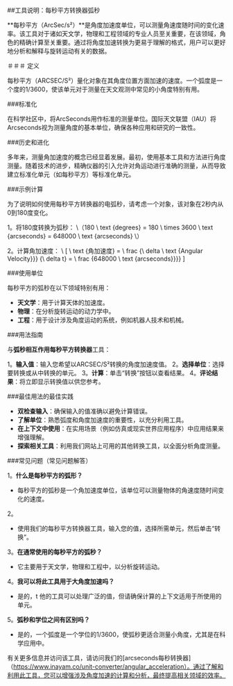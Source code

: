 ##工具说明：每秒平方转换器弧秒

**每秒平方（ArcSec/s²）**是角度加速度单位，可以测量角速度随时间的变化速率。该工具对于诸如天文学，物理和工程领域的专业人员至关重要，在该领域，角色的精确计算至关重要。通过将角度加速转换为更易于理解的格式，用户可以更好地分析和解释与旋转运动有关的数据。

＃＃＃ 定义

每秒平方（ARCSEC/S²）量化对象在其角度位置方面加速的速度。一个弧度是一个度的1/3600，使该单元对于测量在天文观测中常见的小角度特别有用。

###标准化

在科学社区中，将ArcSeconds用作标准的测量单位。国际天文联盟（IAU）将Arcseconds视为测量角度的基本单位，确保各种应用和研究的一致性。

###历史和进化

多年来，测量角加速度的概念已经显着发展。最初，使用基本工具和方法进行角度测量。随着技术的进步，精确仪器的引入允许对角运动进行准确的测量，从而导致建立标准化单元（如每秒平方）等标准化单元。

###示例计算

为了说明如何使用每秒平方转换器的电弧秒，请考虑一个对象，该对象在2秒内从0到180度变化。

1。将180度转换为弧秒：
\（180 \ text {degrees} = 180 \ times 3600 \ text {arcseconds} = 648000 \ text {arcseconds} \）

2。计算角加速度：
\ [
\ text {角加速度} = \ frac {\ delta \ text {Angular Velocity}}} {\ delta t} = \ frac {648000 \ text {arcseconds}}}}
\]

###使用单位

每秒平方的弧秒在以下领域特别有用：

-  **天文学**：用于计算天体的加速度。
-  **物理**：在分析旋转运动的动力学中。
-  **工程**：用于设计涉及角度运动的系统，例如机器人技术和机械。

###用法指南

与**弧秒相互作用每秒平方转换器**工具：

1。**输入值**：输入您希望以ARCSEC/S²转换的角度加速度值。
2。**选择单位**：选择要转换或从中转换的单元。
3。**计算**：单击“转换”按钮以查看结果。
4。**评论结果**：将立即显示转换值以供您参考。

###最佳用法的最佳实践

-  **双检查输入**：确保输入的值准确以避免计算错误。
-  **了解单位**：熟悉弧度和角度加速度的重要性，以充分利用工具。
-  **在上下文中使用**：在实用场景（例如仿真或现实世界应用程序）中应用结果来增强理解。
-  **探索相关工具**：利用我们网站上可用的其他转换工具，以全面分析角度测量。

###常见问题（常见问题解答）

1。**什么是每秒平方的弧形？**
- 每秒平方的弧秒是一个角加速度单位，该单位可以测量物体的角速度随时间变化的速度。

2。
- 使用我们的每秒平方转换器工具，输入您的值，选择所需单元，然后单击“转换”。

3。**在通常使用的每秒平方的弧秒？**
- 它主要用于天文学，物理和工程中，以分析旋转运动。

4。**我可以将此工具用于大角度加速吗？**
- 是的，t 他的工具可以处理广泛的值，但请确保计算的上下文适用于所使用的单元。

5。**弧秒和学位之间有区别吗？**
- 是的，一个弧度是一个学位的1/3600，使弧秒更适合测量小角度，尤其是在科学应用中。

有关更多信息并访问该工具，请访问我们的[arcseconds每秒转换器]（https://www.inayam.co/unit-converter/angular_acceleration）。通过了解和利用此工具，您可以增强涉及角度加速的计算和分析，最终提高相关领域的效率。